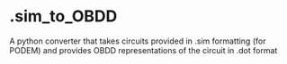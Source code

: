 # .sim_to_OBDD
A python converter that takes circuits provided in .sim formatting (for PODEM) and provides OBDD representations of the circuit in .dot format
